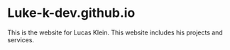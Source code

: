 # Luke-k-dev.github.io
This is the website for Lucas Klein. This website includes his projects and services.
